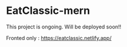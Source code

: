# EatClassic-mern

This project is ongoing. Will be deployed soon!!

Fronted only : https://eatclassic.netlify.app/
